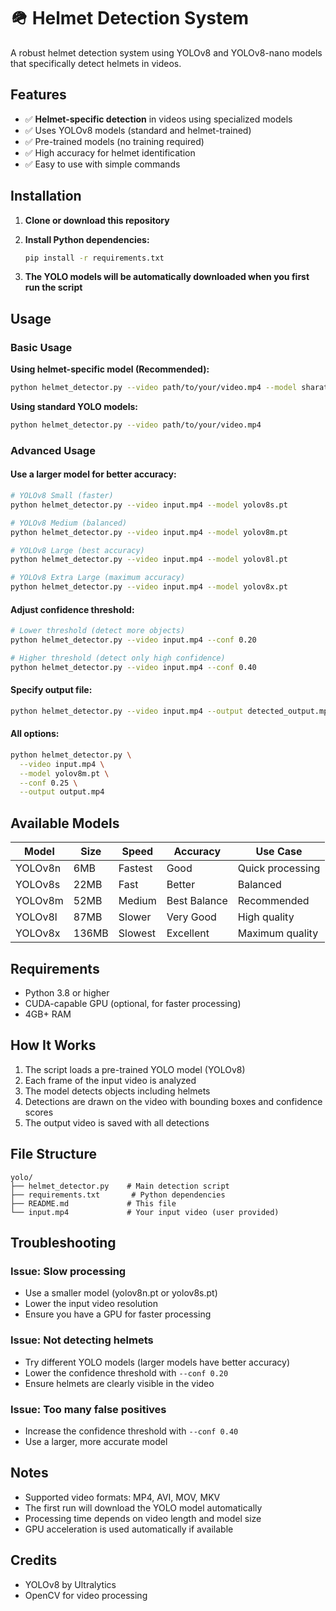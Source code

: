 # 🪖 Helmet Detection System

A robust helmet detection system using YOLOv8 and YOLOv8-nano models that specifically detect helmets in videos.

## Features

- ✅ **Helmet-specific detection** in videos using specialized models
- ✅ Uses YOLOv8 models (standard and helmet-trained)
- ✅ Pre-trained models (no training required)
- ✅ High accuracy for helmet identification
- ✅ Easy to use with simple commands

## Installation

1. **Clone or download this repository**

2. **Install Python dependencies:**
   ```bash
   pip install -r requirements.txt
   ```

3. **The YOLO models will be automatically downloaded when you first run the script**

## Usage

### Basic Usage

**Using helmet-specific model (Recommended):**

```bash
python helmet_detector.py --video path/to/your/video.mp4 --model sharathhhhh/safetyHelmet-detection-yolov8
```

**Using standard YOLO models:**

```bash
python helmet_detector.py --video path/to/your/video.mp4
```

### Advanced Usage

#### Use a larger model for better accuracy:

```bash
# YOLOv8 Small (faster)
python helmet_detector.py --video input.mp4 --model yolov8s.pt

# YOLOv8 Medium (balanced)
python helmet_detector.py --video input.mp4 --model yolov8m.pt

# YOLOv8 Large (best accuracy)
python helmet_detector.py --video input.mp4 --model yolov8l.pt

# YOLOv8 Extra Large (maximum accuracy)
python helmet_detector.py --video input.mp4 --model yolov8x.pt
```

#### Adjust confidence threshold:

```bash
# Lower threshold (detect more objects)
python helmet_detector.py --video input.mp4 --conf 0.20

# Higher threshold (detect only high confidence)
python helmet_detector.py --video input.mp4 --conf 0.40
```

#### Specify output file:

```bash
python helmet_detector.py --video input.mp4 --output detected_output.mp4
```

#### All options:

```bash
python helmet_detector.py \
  --video input.mp4 \
  --model yolov8m.pt \
  --conf 0.25 \
  --output output.mp4
```

## Available Models

| Model | Size | Speed | Accuracy | Use Case |
|-------|------|-------|----------|----------|
| YOLOv8n | 6MB | Fastest | Good | Quick processing |
| YOLOv8s | 22MB | Fast | Better | Balanced |
| YOLOv8m | 52MB | Medium | Best Balance | Recommended |
| YOLOv8l | 87MB | Slower | Very Good | High quality |
| YOLOv8x | 136MB | Slowest | Excellent | Maximum quality |

## Requirements

- Python 3.8 or higher
- CUDA-capable GPU (optional, for faster processing)
- 4GB+ RAM

## How It Works

1. The script loads a pre-trained YOLO model (YOLOv8)
2. Each frame of the input video is analyzed
3. The model detects objects including helmets
4. Detections are drawn on the video with bounding boxes and confidence scores
5. The output video is saved with all detections

## File Structure

```
yolo/
├── helmet_detector.py    # Main detection script
├── requirements.txt       # Python dependencies
├── README.md             # This file
└── input.mp4             # Your input video (user provided)
```

## Troubleshooting

### Issue: Slow processing
- Use a smaller model (yolov8n.pt or yolov8s.pt)
- Lower the input video resolution
- Ensure you have a GPU for faster processing

### Issue: Not detecting helmets
- Try different YOLO models (larger models have better accuracy)
- Lower the confidence threshold with `--conf 0.20`
- Ensure helmets are clearly visible in the video

### Issue: Too many false positives
- Increase the confidence threshold with `--conf 0.40`
- Use a larger, more accurate model

## Notes

- Supported video formats: MP4, AVI, MOV, MKV
- The first run will download the YOLO model automatically
- Processing time depends on video length and model size
- GPU acceleration is used automatically if available

## Credits

- YOLOv8 by Ultralytics
- OpenCV for video processing



